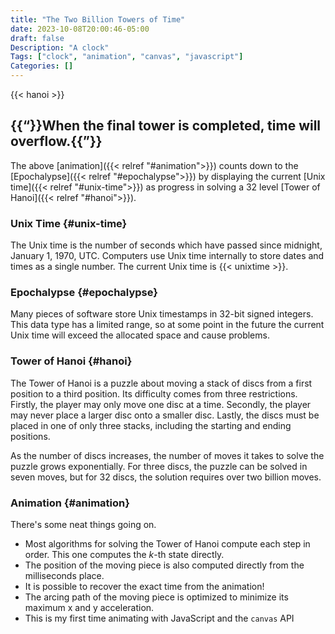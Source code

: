 ```yaml
---
title: "The Two Billion Towers of Time"
date: 2023-10-08T20:00:46-05:00
draft: false
Description: "A clock"
Tags: ["clock", "animation", "canvas", "javascript"]
Categories: []
---
```



{{< hanoi >}}
## {{<q>}}When the final tower is completed, time will overflow.{{</q>}}

The above [animation]({{< relref "#animation">}}) counts down to the [Epochalypse]({{< relref "#epochalypse">}})
by displaying the current [Unix time]({{< relref "#unix-time">}})
as progress in solving a 32 level [Tower of Hanoi]({{< relref "#hanoi">}}).

### Unix Time {#unix-time}
The Unix time is the number of seconds which have passed since midnight, January 1, 1970, UTC.
Computers use Unix time internally to store dates and times as a single number.
The current Unix time is {{< unixtime >}}.

### Epochalypse {#epochalypse}
Many pieces of software store Unix timestamps in 32-bit signed integers.
This data type has a limited range, so at some point in the future the current Unix time will exceed the allocated space and cause problems.

### Tower of Hanoi {#hanoi}
The Tower of Hanoi is a puzzle about moving a stack of discs from a first position to a third position.
Its difficulty comes from three restrictions.
Firstly, the player may only move one disc at a time.
Secondly, the player may never place a larger disc onto a smaller disc.
Lastly, the discs must be placed in one of only three stacks, including the starting and ending positions.

As the number of discs increases, the number of moves it takes to solve the puzzle grows exponentially.
For three discs, the puzzle can be solved in seven moves, but for 32 discs, the solution requires over two billion moves.

### Animation {#animation}

There's some neat things going on.

* Most algorithms for solving the Tower of Hanoi compute each step in order. This one computes the *k*-th state directly.
* The position of the moving piece is also computed directly from the milliseconds place.
* It is possible to recover the exact time from the animation!
* The arcing path of the moving piece is optimized to minimize its maximum x and y acceleration.
* This is my first time animating with JavaScript and the `canvas` API